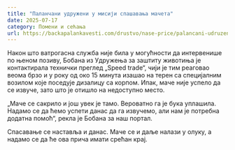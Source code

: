 ```yaml
---
title: "Паланчани удружени у мисији спашавања мачета"
date: 2025-07-17
category: Помени и сећања
url: https://backapalankavesti.com/drustvo/nase-price/palancani-udruzeni-u-misiji-spasavanja-maceta/
---
```


Након што ватрогасна служба није била у могућности да интервенише по њеном позиву, Бобана из Удружења за заштиту животиња је контактирала технички преглед „Speed trade“, чији је тим реаговао веома брзо и у року од око 15 минута изашао на терен са специјалним возилом које поседује дизалицу са корпом. Ипак, маче није успело да се извуче, зато што је отишло на недоступно место.

„Маче се сакрило и још увек је тамо. Вероватно га је бука уплашила. Надамо се да ћемо успети данас да га извучемо, али нам је потребна додатна помоћ“, рекла је Бобана за наш портал.

Спасавање се наставља и данас. Маче се и даље налази у олуку, а надамо се да ће ова прича имати срећан крај.
